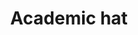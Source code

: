 ---
title: Academic hat
tags: ["academic", "hat", "graduation", "education", "learning", "knowledge", "scholarship"]
icon: academic-hat
svg: '<svg xmlns="http://www.w3.org/2000/svg" width="24" height="24" fill="none" viewBox="0 0 24 24" stroke-width="1.5" stroke-linecap="round" stroke-linejoin="round" stroke="currentColor"><path d="M14.217 3.5a5.17 5.17 0 0 0-4.434 0L3.092 6.637c-1.456.682-1.456 3.044 0 3.726l6.69 3.137a5.17 5.17 0 0 0 4.435 0l6.691-3.137c1.456-.682 1.456-3.044 0-3.726L14.218 3.5ZM22 8.5v5"/><path d="M5 11.5v5.125C5 19.543 9.694 21 12 21s7-1.457 7-4.375V11.5"/></svg>'
---
